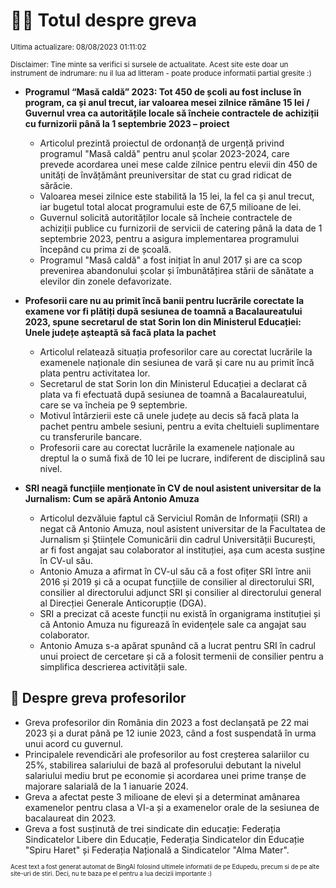 # 👩‍🏫 Totul despre greva
<sub>Ultima actualizare: 08/08/2023 01:11:02</sub>

<sub>Disclaimer: Tine minte sa verifici si sursele de actualitate. Acest site este doar un instrument de indrumare: nu il lua ad litteram - poate produce informatii partial gresite :)</sub>

- **Programul “Masă caldă” 2023: Tot 450 de școli au fost incluse în program, ca și anul trecut, iar valoarea mesei zilnice rămâne 15 lei / Guvernul vrea ca autoritățile locale să încheie contractele de achiziții cu furnizorii până la 1 septembrie 2023 – proiect**
    - Articolul prezintă proiectul de ordonanță de urgență privind programul "Masă caldă" pentru anul școlar 2023-2024, care prevede acordarea unei mese calde zilnice pentru elevii din 450 de unități de învățământ preuniversitar de stat cu grad ridicat de sărăcie.
    - Valoarea mesei zilnice este stabilită la 15 lei, la fel ca și anul trecut, iar bugetul total alocat programului este de 67,5 milioane de lei.
    - Guvernul solicită autorităților locale să încheie contractele de achiziții publice cu furnizorii de servicii de catering până la data de 1 septembrie 2023, pentru a asigura implementarea programului începând cu prima zi de școală.
    - Programul "Masă caldă" a fost inițiat în anul 2017 și are ca scop prevenirea abandonului școlar și îmbunătățirea stării de sănătate a elevilor din zonele defavorizate.

- **Profesorii care nu au primit încă banii pentru lucrările corectate la examene vor fi plătiți după sesiunea de toamnă a Bacalaureatului 2023, spune secretarul de stat Sorin Ion din Ministerul Educației: Unele județe așteaptă să facă plata la pachet**
    - Articolul relatează situația profesorilor care au corectat lucrările la examenele naționale din sesiunea de vară și care nu au primit încă plata pentru activitatea lor.
    - Secretarul de stat Sorin Ion din Ministerul Educației a declarat că plata va fi efectuată după sesiunea de toamnă a Bacalaureatului, care se va încheia pe 9 septembrie.
    - Motivul întârzierii este că unele județe au decis să facă plata la pachet pentru ambele sesiuni, pentru a evita cheltuieli suplimentare cu transferurile bancare.
    - Profesorii care au corectat lucrările la examenele naționale au dreptul la o sumă fixă de 10 lei pe lucrare, indiferent de disciplină sau nivel.

- **SRI neagă funcțiile menționate în CV de noul asistent universitar de la Jurnalism: Cum se apără Antonio Amuza**
    - Articolul dezvăluie faptul că Serviciul Român de Informații (SRI) a negat că Antonio Amuza, noul asistent universitar de la Facultatea de Jurnalism și Științele Comunicării din cadrul Universității București, ar fi fost angajat sau colaborator al instituției, așa cum acesta susține în CV-ul său.
    - Antonio Amuza a afirmat în CV-ul său că a fost ofițer SRI între anii 2016 și 2019 și că a ocupat funcțiile de consilier al directorului SRI, consilier al directorului adjunct SRI și consilier al directorului general al Direcției Generale Anticorupție (DGA).
    - SRI a precizat că aceste funcții nu există în organigrama instituției și că Antonio Amuza nu figurează în evidențele sale ca angajat sau colaborator.
    - Antonio Amuza s-a apărat spunând că a lucrat pentru SRI în cadrul unui proiect de cercetare și că a folosit termenii de consilier pentru a simplifica descrierea activității sale.

## 🏫 Despre greva profesorilor
- Greva profesorilor din România din 2023 a fost declanșată pe 22 mai 2023 și a durat până pe 12 iunie 2023, când a fost suspendată în urma unui acord cu guvernul.
- Principalele revendicări ale profesorilor au fost creșterea salariilor cu 25%, stabilirea salariului de bază al profesorului debutant la nivelul salariului mediu brut pe economie și acordarea unei prime tranșe de majorare salarială de la 1 ianuarie 2024.
- Greva a afectat peste 3 milioane de elevi și a determinat amânarea examenelor pentru clasa a VI-a și a examenelor orale de la sesiunea de bacalaureat din 2023.
- Greva a fost susținută de trei sindicate din educație: Federația Sindicatelor Libere din Educație, Federația Sindicatelor din Educație "Spiru Haret" și Federația Națională a Sindicatelor "Alma Mater".


<sub><sub>Acest text a fost generat automat de BingAI folosind ultimele informatii de pe Edupedu, precum si de pe alte site-uri de stiri. Deci, nu te baza pe el pentru a lua decizii importante :)</sub></sub>